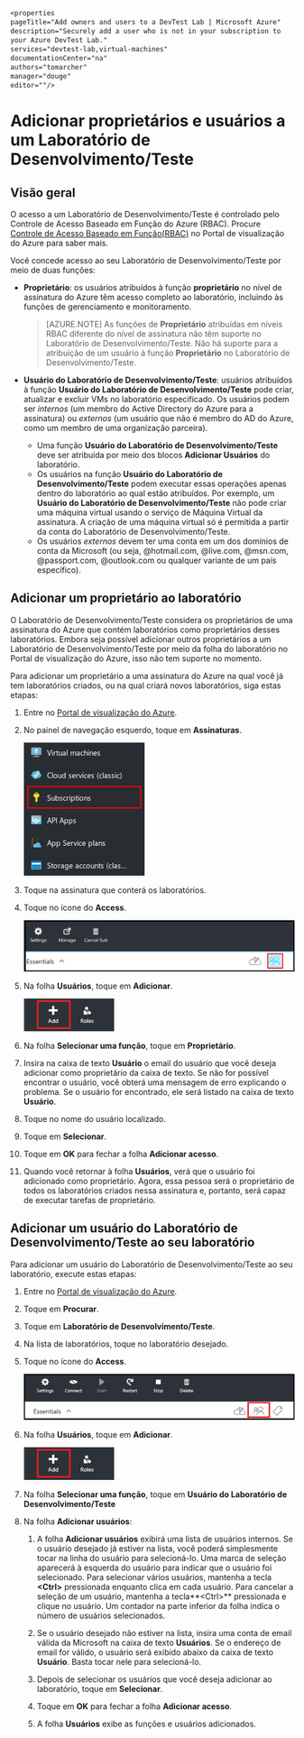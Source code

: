     <properties
	pageTitle="Add owners and users to a DevTest Lab | Microsoft Azure"
	description="Securely add a user who is not in your subscription to your Azure DevTest Lab."
	services="devtest-lab,virtual-machines"
	documentationCenter="na"
	authors="tomarcher"
	manager="douge"
	editor=""/>

<tags
	ms.service="devtest-lab"
	ms.workload="na"
	ms.tgt_pltfrm="na"
	ms.devlang="na"
	ms.topic="article"
	ms.date="11/01/2015"
	ms.author="tarcher"/>

# Adicionar proprietários e usuários a um Laboratório de Desenvolvimento/Teste

## Visão geral

O acesso a um Laboratório de Desenvolvimento/Teste é controlado pelo Controle de Acesso Baseado em Função do Azure (RBAC). Procure [Controle de Acesso Baseado em Função(RBAC)](https://azure.microsoft.com/searchresults?query=Role%20Based%20Access%20Control%20%28RBAC%29) no Portal de visualização do Azure para saber mais.

Você concede acesso ao seu Laboratório de Desenvolvimento/Teste por meio de duas funções:

 - **Proprietário**: os usuários atribuídos à função **proprietário** no nível de assinatura do Azure têm acesso completo ao laboratório, incluindo às funções de gerenciamento e monitoramento.

     >[AZURE.NOTE] As funções de **Proprietário** atribuídas em níveis RBAC diferente do nível de assinatura não têm suporte no Laboratório de Desenvolvimento/Teste. Não há suporte para a atribuição de um usuário à função **Proprietário** no Laboratório de Desenvolvimento/Teste.

 -  **Usuário do Laboratório de Desenvolvimento/Teste**: usuários atribuídos à função **Usuário do Laboratório de Desenvolvimento/Teste** pode criar, atualizar e excluir VMs no laboratório especificado. Os usuários podem ser *internos* (um membro do Active Directory do Azure para a assinatura) ou *externos* (um usuário que não é membro do AD do Azure, como um membro de uma organização parceira).
	-  Uma função **Usuário do Laboratório de Desenvolvimento/Teste** deve ser atribuída por meio dos blocos **Adicionar Usuários** do laboratório.
	-  Os usuários na função **Usuário do Laboratório de Desenvolvimento/Teste** podem executar essas operações apenas dentro do laboratório ao qual estão atribuídos. Por exemplo, um **Usuário do Laboratório de Desenvolvimento/Teste** não pode criar uma máquina virtual usando o serviço de Máquina Virtual da assinatura. A criação de uma máquina virtual só é permitida a partir da conta do Laboratório de Desenvolvimento/Teste.
	- Os usuários *externos* devem ter uma conta em um dos domínios de conta da Microsoft (ou seja, @hotmail.com, @live.com, @msn.com, @passport.com, @outlook.com ou qualquer variante de um país específico).

## Adicionar um proprietário ao laboratório

O Laboratório de Desenvolvimento/Teste considera os proprietários de uma assinatura do Azure que contém laboratórios como proprietários desses laboratórios. Embora seja possível adicionar outros proprietários a um Laboratório de Desenvolvimento/Teste por meio da folha do laboratório no Portal de visualização do Azure, isso não tem suporte no momento.

Para adicionar um proprietário a uma assinatura do Azure na qual você já tem laboratórios criados, ou na qual criará novos laboratórios, siga estas etapas:

1. Entre no [Portal de visualização do Azure](https://portal.azure.com).

1. No painel de navegação esquerdo, toque em **Assinaturas**.

	![Link Assinaturas](./media/devtest-lab-add-devtest-user/subscriptions.png)
	
1. Toque na assinatura que conterá os laboratórios.

1. Toque no ícone do **Access**.

	![Usuários do Access](./media/devtest-lab-add-devtest-user/access-users.png)

1. Na folha **Usuários**, toque em **Adicionar**.

	![Adicionar usuário](./media/devtest-lab-add-devtest-user/devtest-users-blade.png)

1. Na folha **Selecionar uma função**, toque em **Proprietário**.

1. Insira na caixa de texto **Usuário** o email do usuário que você deseja adicionar como proprietário da caixa de texto. Se não for possível encontrar o usuário, você obterá uma mensagem de erro explicando o problema. Se o usuário for encontrado, ele será listado na caixa de texto **Usuário**.

1. Toque no nome do usuário localizado.

1. Toque em **Selecionar**.

1. Toque em **OK** para fechar a folha **Adicionar acesso**.

1. Quando você retornar à folha **Usuários**, verá que o usuário foi adicionado como proprietário. Agora, essa pessoa será o proprietário de todos os laboratórios criados nessa assinatura e, portanto, será capaz de executar tarefas de proprietário.

## Adicionar um usuário do Laboratório de Desenvolvimento/Teste ao seu laboratório

Para adicionar um usuário do Laboratório de Desenvolvimento/Teste ao seu laboratório, execute estas etapas:

1. Entre no [Portal de visualização do Azure](https://portal.azure.com).

1. Toque em **Procurar**.

1. Toque em **Laboratório de Desenvolvimento/Teste**.

1. Na lista de laboratórios, toque no laboratório desejado.

1. Toque no ícone do **Access**.

	![Acesso de usuário](./media/devtest-lab-add-devtest-user/devtest-lab-home-blade.png)

1. Na folha **Usuários**, toque em **Adicionar**.

	![Adicionar usuário](./media/devtest-lab-add-devtest-user/devtest-users-blade.png)

1. Na folha **Selecionar uma função**, toque em **Usuário do Laboratório de Desenvolvimento/Teste**

1. Na folha **Adicionar usuários**:

	1. A folha **Adicionar usuários** exibirá uma lista de usuários internos. Se o usuário desejado já estiver na lista, você poderá simplesmente tocar na linha do usuário para selecioná-lo. Uma marca de seleção aparecerá à esquerda do usuário para indicar que o usuário foi selecionado. Para selecionar vários usuários, mantenha a tecla **&lt;Ctrl>** pressionada enquanto clica em cada usuário. Para cancelar a seleção de um usuário, mantenha a tecla**&lt;Ctrl>** pressionada e clique no usuário. Um contador na parte inferior da folha indica o número de usuários selecionados.

	1. Se o usuário desejado não estiver na lista, insira uma conta de email válida da Microsoft na caixa de texto **Usuários**. Se o endereço de email for válido, o usuário será exibido abaixo da caixa de texto **Usuário**. Basta tocar nele para selecioná-lo.

	1. Depois de selecionar os usuários que você deseja adicionar ao laboratório, toque em **Selecionar**.

	1. Toque em **OK** para fechar a folha **Adicionar acesso**.

	1. A folha **Usuários** exibe as funções e usuários adicionados.

<!---HONumber=AcomDC_0128_2016-->